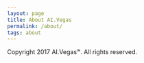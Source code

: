 ```yaml
---
layout: page
title: About AI.Vegas
permalink: /about/
tags: about
---
```


Copyright 2017 AI.Vegas℠. All rights reserved.
